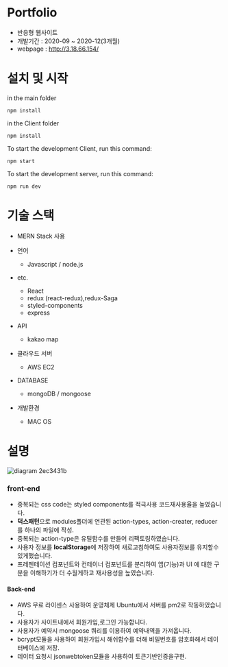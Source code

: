 # Portfolio	
- 반응형 웹사이트
- 개발기간 : 2020-09 ~ 2020-12(3개월)
- webpage : http://3.18.66.154/
# 설치 및 시작
  in the main folder
  ```
  npm install
  ```
  in the Client folder
  ```
  npm install
  ```
  To start the development Client, run this command:
  ```
  npm start
  ```
  To start the development server, run this command:
  ```
  npm run dev
  ```
# 기술 스택
- MERN Stack 사용

- 언어
  - Javascript / node.js
  
 - etc. 
   - React
   - redux (react-redux),redux-Saga
   - styled-components
   - express

 - API
    - kakao map
    
- 클라우드 서버
   - AWS EC2
   
- DATABASE 
  - mongoDB / mongoose
  
- 개발환경
  - MAC OS
 
 
 # 설명
![diagram 2ec3431b](https://user-images.githubusercontent.com/59819898/103851797-e981c800-50ed-11eb-87d8-fc5cc88fb3e5.png)
 
 ### front-end
  - 중복되는 css code는 styled components를 적극사용 코드재사용율을 높였습니다.
  - **덕스패턴**으로 modules폴더에 연관된 action-types, action-creater, reducer 를 하나의 파일에 작성.
  - 중복되는 action-type은 유틸함수를 만들어 리팩토링하였습니다.
  - 사용자 정보를 **localStorage**에 저장하여 새로고침하여도 사용자정보를 유지할수있게했습니다.
  - 프레젠테이션 컴포넌트와 컨테이너 컴포넌트를 분리하여 앱(기능)과 UI 에 대한 구분을 이해하기가 더 수월게하고 재사용성을 높였습니다.
  
 #### Back-end
  - AWS 무료 라이센스 사용하여 운영체제 Ubuntu에서 서버를 pm2로 작동하였습니다.
  - 사용자가 사이트내에서 회원가입,로그인 가능합니다.
  - 사용자가 예약시 mongoose 쿼리를 이용하여 예약내역을 가져옵니다.
  - bcrypt모듈을 사용하여 회원가입시 해쉬함수를 더해 비밀번호를 암호화해서 데이터베이스에 저장.  
  - 데이터 요청시 jsonwebtoken모듈을 사용하여 토큰기반인증을구현.
  

   
  
  

  
